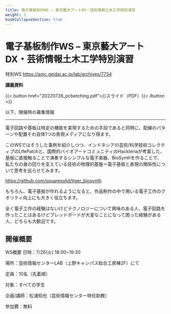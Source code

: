 ```yaml
---
title: 電子基板制作WS – 東京藝大アートDX・芸術情報土木工学特別演習
weight: 2
bookCollapseSection: true
---
```



# 電子基板制作WS – 東京藝大アートDX・芸術情報土木工学特別演習

特別WS https://amc.geidai.ac.jp/lab/archives/7734

**講義資料**

{{< button href="20220726_pcbetching.pdf">}}スライド（PDF）{{< /button >}}


以下、開催時の募集情報

---

電子回路や基板は特定の機能を実現するための手段であると同時に、配線のパターンや配置それ自体1つの表現メディアになり得ます。

このWSではそうした事例を紹介しつつ、インドネシアの芸術/科学技術コレクティブのLifePatchと、国際的バイオアートコミュニティのHackteriaが考案した、基板に直接触ることで演奏するシンプルな電子楽器、BioSynthを作ることで、私たちの身の回りを支えている技術の物理的基盤＝電子基板と表現の関係性について思考を巡らせてみます。

https://github.com/squaresolid/tiger_biosynth

もちろん、電子基板が作れるようになると、作品制作の中で用いる電子工作のクオリティ向上にも大きく役立ちます。

全く電子工作の経験はないけどテクノロジーについて興味のある人、電子回路を作ったことはあるけどブレッドボードが大変なことになって困った経験がある人、どちらも大歓迎です。

## 開催概要

WS概要
日時：7/26(火) 18:00~19:30

場所：芸術情報センターLAB（上野キャンパス総合工房棟2F）にて

定員：10名（先着順）

対象：すべての学生

企画/講師：松浦知也（芸術情報センター特任助教）

参加費：無料
